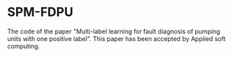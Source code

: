 # SPM-FDPU
The code of the paper "Multi-label learning for fault diagnosis of pumping units with one positive label".
This paper has been accepted by Applied soft computing.
